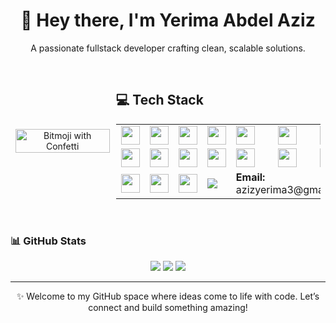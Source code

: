 <!-- Profile Header -->
<div align="center">
  <h1>👋 Hey there, I'm Yerima Abdel Aziz</h1>
  <p>A passionate fullstack developer crafting clean, scalable solutions.</p>
</div>

<br />

<!-- Main Section: Bitmoji + Skills -->
<div align="center" style="display: flex; justify-content: center; align-items: center; flex-wrap: wrap;">

  <!-- Animated Bitmoji -->
  <div style="flex: 1; max-width: 30%;">
    <img src="https://media.giphy.com/media/26BRuo6sLetdllPAQ/giphy.gif" alt="Bitmoji with Confetti" width="100%" />
    <!-- Replace above with your custom GIF -->
  </div>

  <!-- Skills Section -->
  <div style="flex: 2; max-width: 65%; text-align: left; margin-left: 2%;">
    <h2>💻 Tech Stack</h2>

   <table>
     <tr>
       <td><img src="https://cdn.jsdelivr.net/gh/devicons/devicon/icons/javascript/javascript-original.svg" width="30" /></td>
       <td><img src="https://cdn.jsdelivr.net/gh/devicons/devicon/icons/typescript/typescript-original.svg" width="30" /></td>
       <td><img src="https://cdn.jsdelivr.net/gh/devicons/devicon/icons/python/python-original.svg" width="30" /></td>
       <td><img src="https://cdn.jsdelivr.net/gh/devicons/devicon/icons/php/php-original.svg" width="30" /></td>
       <td><img src="https://cdn.jsdelivr.net/gh/devicons/devicon/icons/java/java-original.svg" width="30" /></td>
       <td><img src="https://cdn.jsdelivr.net/gh/devicons/devicon/icons/cplusplus/cplusplus-original.svg" width="30" /></td>
       <td><img src="https://cdn.jsdelivr.net/gh/devicons/devicon/icons/mysql/mysql-original.svg" width="30" /></td>
     </tr>
     <tr>
       <td><img src="https://cdn.jsdelivr.net/gh/devicons/devicon/icons/react/react-original.svg" width="30" /></td>
       <td><img src="https://cdn.jsdelivr.net/gh/devicons/devicon/icons/express/express-original.svg" width="30" /></td>
       <td><img src="https://cdn.jsdelivr.net/gh/devicons/devicon/icons/nodejs/nodejs-original.svg" width="30" /></td>
       <td><img src="https://cdn.jsdelivr.net/gh/devicons/devicon/icons/flask/flask-original.svg" width="30" /></td>
       <td><img src="https://cdn.jsdelivr.net/gh/devicons/devicon/icons/django/django-plain.svg" width="30" /></td>
       <td><img src="https://cdn.jsdelivr.net/gh/devicons/devicon/icons/laravel/laravel-plain.svg" width="30" /></td>
       <td><img src="https://cdn.jsdelivr.net/gh/devicons/devicon/icons/mongodb/mongodb-original.svg" width="30" /></td>
     </tr>
     <tr>
       <td><img src="https://cdn.jsdelivr.net/gh/devicons/devicon/icons/git/git-original.svg" width="30" /></td>
       <td><img src="https://cdn.jsdelivr.net/gh/devicons/devicon/icons/vscode/vscode-original.svg" width="30" /></td>
       <td><img src="https://cdn.jsdelivr.net/gh/devicons/devicon/icons/pycharm/pycharm-original.svg" width="30" /></td>
       <td><img src="https://img.shields.io/badge/GitHub%20Copilot-00C4B3?logo=github&logoColor=white" /></td>
       <td colspan="3"><strong>Email:</strong> azizyerima3@gmail.com</td>
     </tr>
   </table>
  </div>

</div>

<br />

<!-- Metrics -->
### 📊 GitHub Stats

<div align="center">
  <img src="https://github-readme-stats.vercel.app/api?username=Azizjhnsn&show_icons=true&theme=radical" />
  <img src="https://github-readme-streak-stats.herokuapp.com/?user=Azizjhnsn&theme=radical" />
  <img src="https://github-readme-stats.vercel.app/api/top-langs/?username=Azizjhnsn&layout=compact&theme=radical" />
</div>

---

<div align="center">
  ✨ Welcome to my GitHub space where ideas come to life with code. Let’s connect and build something amazing!
</div>
